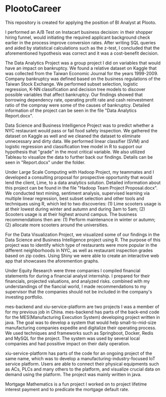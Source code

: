# PlootoCareer
This repository is created for applying the position of BI Analyst at Plooto. 

I performed an A/B Test on Instacart business decision: in their shopper hiring funnel, would initiating the required applicant background check earlier in
the process improve conversion rates. After writing SQL queries and aided by statistical calculations such as the z-test, I concluded that the aforementioned hypothesis was correct and it was a cost-benefit decision.

The Data Analytics Project was a group project I did on variables that would have an impact on bankruptcy. We found a relative dataset on Kaggle that was collected from the Taiwan Economic Journal for the years 1999-2009. Company bankruptcy was defined based on the business regulations of the Taiwan Stock Exchange. We performed subset selection, logistic regression, K-NN classification and decision tree models to discover possible variables that affect bankruptcy. Our findings showed that borrowing dependency rate, operating profit rate and cash reinvestment ratio of the compnay were some of the causes of bankruptcy. Detailed information of the project can be seen in the file "Data Analytics Report.docx".

Data Science and Business Intelligence Project was to predict whether a NYC restaurant would pass or fail food safety inspection. We gathered the dataset on Kaggle as well and we cleaned the dataset to eliminate unnecessary and dirty data. We performed linear classifier (SVM) and logistic regression and classification tree model in R to support our hypothesis that "grade" in the most critical variable. We also utilized Tableau to visualize the data to further back our findings. Details can be seen in "Report.docx" under the folder.

Under Large Scale Computing with Hadoop Project, my teammates and I developed a consulting proposal for prospective opportunity that would lend the client, Lime, to a data analytics solution. Detailed information about this project can be found in the file  "Hadoop Team Project Proposal.docx". We conducted text mining, sentiment analysis, supervised learning via multiple linear regression, best subset selection and other tools and techniques using R, which led to two discoveries: (1) Lime scooters usage is at their lowest during winter and autumn and during 3am to 5am; (2) Scooters usage is at their highest around campus. The business recommendations then are: (1) Perform maintenance in winter or autumn; (2) allocate more scooters around the universities.

For the Data Visualization Project, we visualized some of our findings in the Data Science and Business Intelligence project using R. The purpose of this project was to identify which type of restaurants were more popular in the different neighborhoods in NYC, as well as restaurant inspection grades based on zip codes. Using Shiny we were able to create an interactive web app that showcases the aforemention graphs.

Under Equity Research were three companies I compiled financial statements for during a financial analyst internship. I prepared for their financials, projected valuations, and analyzed risks. combined with my understandings of the fiancial world, I made recommendations to my supervisor that the companies should not be included in the company's investing portfolio. 

mes-backend and xiu-service-platform are two projects I was a member of for my previous job in China. mes-backend has parts of the back-end code for the MES(Manufacturing Execution System) developing project written in java. The goal was to develop a system that would help small-to-mid-size manufacturing companies expedite and digitalize their operating process. We used techniques and frameworks such as Springboot, Docker, Redis and MySQL for the project. The system was used by several local companies and had possitive impact on their daily operation. 

xiu-service-platform has parts of the code for an ongoing project of the same name, which was to develop a manufacturing-industry-focused IoT service platform. Users are able to connect their physical equipments such as ACs, PLCs and many others to the platform, and visualize crucial data on demand using the platform. The project was mainly written in java.

Mortgage Mathematics is a fun project I worked on to project lifetime interest payment and to predicate the mortgage default rate.
